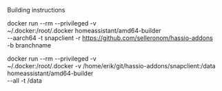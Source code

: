 Building instructions

docker run --rm --privileged -v \
    ~/.docker:/root/.docker homeassistant/amd64-builder \
    --aarch64 -t snapclient -r https://github.com/selleronom/hassio-addons \
    -b branchname

docker run --rm --privileged -v \
    ~/.docker:/root/.docker -v /home/erik/git/hassio-addons/snapclient:/data homeassistant/amd64-builder \
    --all -t /data
